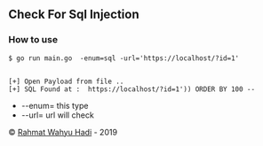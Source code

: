 ##  Check For Sql Injection
### How to use

 	$ go run main.go  -enum=sql -url='https://localhost/?id=1'
	

	[+] Open Payload from file ..
	[+] SQL Found at :  https://localhost/?id=1')) ORDER BY 100 --


* --enum= this type 
* --url= url will check
	
&copy; [Rahmat Wahyu Hadi](https://github.com/wahyuhadi/) - 2019